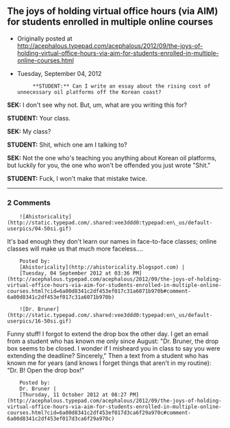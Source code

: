 ## The joys of holding virtual office hours (via AIM) for students enrolled in multiple online courses

 * Originally posted at http://acephalous.typepad.com/acephalous/2012/09/the-joys-of-holding-virtual-office-hours-via-aim-for-students-enrolled-in-multiple-online-courses.html
 * Tuesday, September 04, 2012



			**STUDENT:** Can I write an essay about the rising cost of unnecessary oil platforms off the Korean coast?

**SEK:** I don't see why not. But, um, what are you writing this for?

**STUDENT:** Your class.

**SEK:** My class?

**STUDENT:** Shit, which one am I talking to?

**SEK:** Not the one who's teaching you anything about 
Korean oil  platforms, but luckily for you, the one who won't be 
offended you just  wrote "Shit."

**STUDENT:** Fuck, I won't make that mistake twice.
		

* * *

### 2 Comments 

		

                
[]()

	

		![Ahistoricality](http://static.typepad.com/.shared:vee3ddd0:typepad:en\_us/default-userpics/04-50si.gif)
	

	

		

It's bad enough they don't learn our names in face-to-face classes; online classes will make us that much more faceless....

	

		Posted by:
		[Ahistoricality](http://ahistoricality.blogspot.com) |
		[Tuesday, 04 September 2012 at 03:36 PM](http://acephalous.typepad.com/acephalous/2012/09/the-joys-of-holding-virtual-office-hours-via-aim-for-students-enrolled-in-multiple-online-courses.html?cid=6a00d8341c2df453ef017c31a6071b970b#comment-6a00d8341c2df453ef017c31a6071b970b)

[]()

	

		![Dr. Bruner](http://static.typepad.com/.shared:vee3ddd0:typepad:en\_us/default-userpics/16-50si.gif)
	

	

		

Funny stuff!  I forgot to extend the drop box the other day.  I get an email from a student who has known me only since August: "Dr. Bruner, the drop box seems to be closed.  I wonder if I misheard you in class to say you were extending the deadline?  Sincerely,"  Then a text from a student who has known me for years (and knows I forget things that aren't in my routine): "Dr. B!  Open the drop box!"

	

		Posted by:
		Dr. Bruner |
		[Thursday, 11 October 2012 at 08:27 PM](http://acephalous.typepad.com/acephalous/2012/09/the-joys-of-holding-virtual-office-hours-via-aim-for-students-enrolled-in-multiple-online-courses.html?cid=6a00d8341c2df453ef017d3ca6f29a970c#comment-6a00d8341c2df453ef017d3ca6f29a970c)

		

        